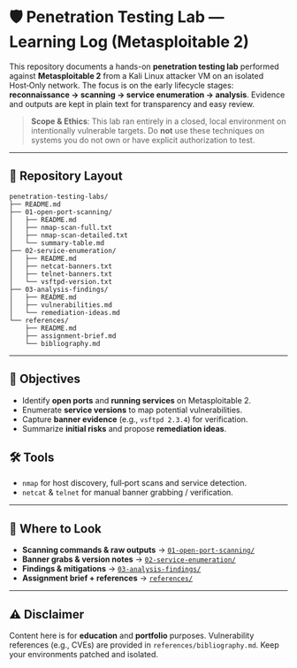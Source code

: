 # 🛡️ Penetration Testing Lab — Learning Log (Metasploitable 2)

This repository documents a hands-on **penetration testing lab** performed against **Metasploitable 2** from a Kali Linux attacker VM on an isolated Host‑Only network. The focus is on the early lifecycle stages: **reconnaissance → scanning → service enumeration → analysis**. Evidence and outputs are kept in plain text for transparency and easy review.

> **Scope & Ethics**: This lab ran entirely in a closed, local environment on intentionally vulnerable targets. Do **not** use these techniques on systems you do not own or have explicit authorization to test.

---

## 📂 Repository Layout

```
penetration-testing-labs/
├── README.md
├── 01-open-port-scanning/
│   ├── README.md
│   ├── nmap-scan-full.txt
│   ├── nmap-scan-detailed.txt
│   └── summary-table.md
├── 02-service-enumeration/
│   ├── README.md
│   ├── netcat-banners.txt
│   ├── telnet-banners.txt
│   └── vsftpd-version.txt
├── 03-analysis-findings/
│   ├── README.md
│   ├── vulnerabilities.md
│   └── remediation-ideas.md
└── references/
    ├── README.md
    ├── assignment-brief.md
    └── bibliography.md
```

---

## 🎯 Objectives

- Identify **open ports** and **running services** on Metasploitable 2.
- Enumerate **service versions** to map potential vulnerabilities.
- Capture **banner evidence** (e.g., `vsftpd 2.3.4`) for verification.
- Summarize **initial risks** and propose **remediation ideas**.

## 🛠️ Tools

- `nmap` for host discovery, full‑port scans and service detection.
- `netcat` & `telnet` for manual banner grabbing / verification.

---

## 🔗 Where to Look

- **Scanning commands & raw outputs** → [`01-open-port-scanning/`](https://github.com/wis-beau/penetration-testing-labs/tree/main/penetration-testing-labs/01-open-port-scanning)
- **Banner grabs & version notes** → [`02-service-enumeration/`](https://github.com/wis-beau/penetration-testing-labs/blob/main/penetration-testing-labs/02-service-enumeration/README.md)
- **Findings & mitigations** → [`03-analysis-findings/`](https://github.com/wis-beau/penetration-testing-labs/tree/main/penetration-testing-labs/03-analysis-findings)
- **Assignment brief + references** → [`references/`](https://github.com/wis-beau/penetration-testing-labs/tree/main/penetration-testing-labs/references)

---

## ⚠️ Disclaimer

Content here is for **education** and **portfolio** purposes. Vulnerability references (e.g., CVEs) are provided in `references/bibliography.md`. Keep your environments patched and isolated.
